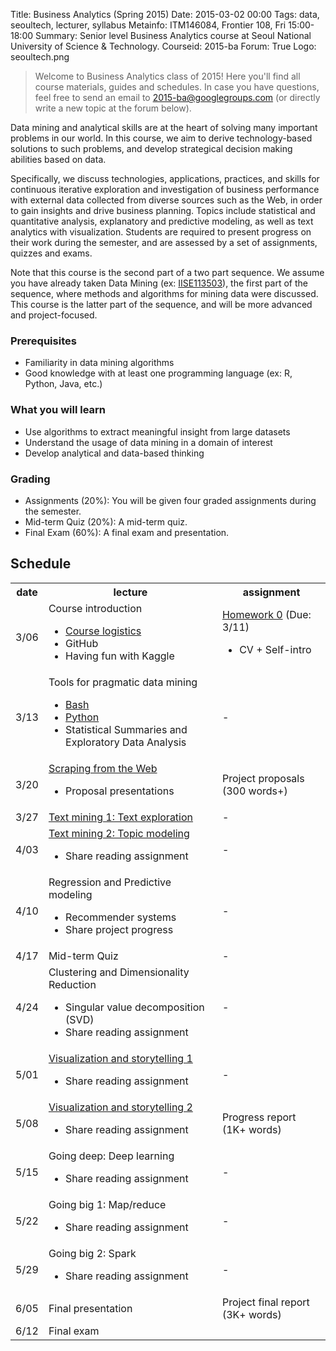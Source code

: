 Title: Business Analytics (Spring 2015)
Date: 2015-03-02 00:00
Tags: data, seoultech, lecturer, syllabus
Metainfo: ITM146084, Frontier 108, Fri 15:00-18:00
Summary: Senior level Business Analytics course at Seoul National University of Science & Technology.
Courseid: 2015-ba
Forum: True
Logo: seoultech.png

> Welcome to Business Analytics class of 2015!
> Here you'll find all course materials, guides and schedules.
> In case you have questions, feel free to send an email to [2015-ba@googlegroups.com](mailto:2015-ba@googlegroups.com) (or directly write a new topic at the forum below).

Data mining and analytical skills are at the heart of solving many important problems in our world.
In this course, we aim to derive technology-based solutions to such problems, and develop strategical decision making abilities based on data.

Specifically, we discuss technologies, applications, practices, and skills for continuous iterative exploration and investigation of business performance with external data collected from diverse sources such as the Web, in order to gain insights and drive business planning.
Topics include statistical and quantitative analysis, explanatory and predictive modeling, as well as text analytics with visualization.
Students are required to present progress on their work during the semester, and are assessed by a set of assignments, quizzes and exams.

Note that this course is the second part of a two part sequence.
We assume you have already taken
Data Mining (ex: [IISE113503]({filename}/2015-dm/index.md)),
the first part of the sequence, where methods and algorithms for mining data were discussed.
This course is the latter part of the sequence, and will be more advanced and project-focused.

### Prerequisites
- Familiarity in data mining algorithms
- Good knowledge with at least one programming language (ex: R, Python, Java, etc.)

### What you will learn
- Use algorithms to extract meaningful insight from large datasets
- Understand the usage of data mining in a domain of interest
- Develop analytical and data-based thinking

### Grading
- Assignments (20%): You will be given four graded assignments during the semester.
- Mid-term Quiz (20%): A mid-term quiz.
- Final Exam (60%): A final exam and presentation.

## Schedule
<table id="schedule" class="table table-hover table-bordered">
<tr><th>date</th><th>lecture</th><th>assignment</th></tr>
<tr><td>3/06</td><td>Course introduction<ul><li><a href="course-logistics.html">Course logistics</a><li>GitHub<li>Having fun with Kaggle</ul></td><td><a href='http://goo.gl/forms/fE7ZIeL8VK'>Homework 0</a> (Due: 3/11)<ul><li>CV + Self-intro</ul></td></tr>
<tr><td>3/13</td><td>Tools for pragmatic data mining<ul><li><a href="bash.html">Bash</a><li><a href="../tips/introduction-to-python.html">Python</a><li>Statistical Summaries and Exploratory Data Analysis</ul></td><td>-</td></tr>
<tr><td>3/20</td><td><a href="crawling.html">Scraping from the Web</a><ul><li>Proposal presentations</ul></td><td>Project proposals (300 words+)</td></tr>
<tr><td>3/27</td><td><a href="text-mining.html">Text mining 1: Text exploration</a></td><td>-</td></tr>
<tr><td>4/03</td><td><a href="text-mining.html#topic-modeling">Text mining 2: Topic modeling</a><ul><li>Share reading assignment</ul></td><td>-</td></tr>
<tr><td>4/10</td><td>Regression and Predictive modeling<ul><li>Recommender systems<li>Share project progress</ul></td><td>-</td></tr>
<tr><td>4/17</td><td>Mid-term Quiz</td><td>-</td></tr>
<tr><td>4/24</td><td>Clustering and Dimensionality Reduction<ul><li>Singular value decomposition (SVD)<li>Share reading assignment</ul></td><td>-</td></tr>
<tr><td>5/01</td><td><a href="visualization1.html">Visualization and storytelling 1</a><ul><li>Share reading assignment</ul></td><td>-</td></tr>
<tr><td>5/08</td><td><a href="visualization2.html">Visualization and storytelling 2</a><ul><li>Share reading assignment</ul></td><td>Progress report (1K+ words)</td></tr>
<tr><td>5/15</td><td>Going deep: Deep learning<ul><li>Share reading assignment</ul></td><td>-</td></tr>
<tr><td>5/22</td><td>Going big 1: Map/reduce<ul><li>Share reading assignment</ul></td><td>-</td></tr>
<tr><td>5/29</td><td>Going big 2: Spark<ul><li>Share reading assignment</ul></td><td>-</td></tr>
<tr><td>6/05</td><td>Final presentation</td><td>Project final report (3K+ words)</td></tr>
<tr><td>6/12</td><td>Final exam</td><td></td></tr>
</table>

<!--
Memos for next time:
- DM을 배우고 왔어도, 개념을 remind 해주는 class가 초반에 두 번 정도 있으면 좋을듯. 즉, 4/10, 4/24 2회를 강의 초반에 배치
-->
